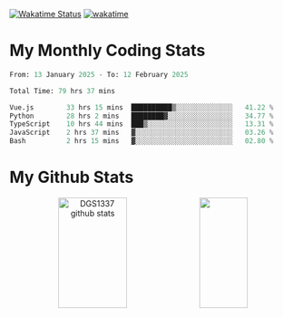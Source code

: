 [![Wakatime Status](https://github.com/noopurphalak/noopurphalak/workflows/wakatime-status-update/badge.svg)](https://github.com/noopurphalak/noopurphalak/actions/workflows/main.yml)
[![wakatime](https://wakatime.com/badge/user/80ace140-ef40-4fdd-b8ed-f3be3d2e1aea.svg)](https://wakatime.com/@80ace140-ef40-4fdd-b8ed-f3be3d2e1aea)

# My Monthly Coding Stats

<!--START_SECTION:waka-->

```python
From: 13 January 2025 - To: 12 February 2025

Total Time: 79 hrs 37 mins

Vue.js        33 hrs 15 mins  ██████████▒░░░░░░░░░░░░░░   41.22 %
Python        28 hrs 2 mins   ████████▓░░░░░░░░░░░░░░░░   34.77 %
TypeScript    10 hrs 44 mins  ███▒░░░░░░░░░░░░░░░░░░░░░   13.31 %
JavaScript    2 hrs 37 mins   ▓░░░░░░░░░░░░░░░░░░░░░░░░   03.26 %
Bash          2 hrs 15 mins   ▓░░░░░░░░░░░░░░░░░░░░░░░░   02.80 %
```

<!--END_SECTION:waka-->

# My Github Stats
<div style="text-align: center;">
  <img width="49%" height="195px" src="https://github-readme-stats-sigma-five.vercel.app/api?username=noopurphalak&show_icons=true&count_private=true&hide_border=true&title_color=00FFFF&icon_color=00FFFF&text_color=00FFFF&bg_color=0d1117" alt="DGS1337 github stats" />
  <img width="41%" height="195px" src="https://github-readme-stats-sigma-five.vercel.app/api/top-langs/?username=noopurphalak&layout=compact&hide_border=true&title_color=00FFFF&text_color=00FFFF&bg_color=0d1117" />
</div>
